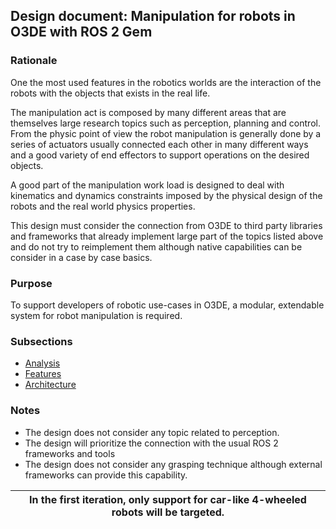 ## Design document: Manipulation for robots in O3DE with ROS 2 Gem

### Rationale

One the most used features in the robotics worlds are the interaction of the
robots with the objects that exists in the real life.

The manipulation act is composed by many different areas that are themselves
large research topics such as perception, planning and control. From the physic
point of view the robot manipulation is generally done by a series of actuators
usually connected each other in many different ways and a good variety of end
effectors to support operations on the desired objects.

A good part of the manipulation work load is designed to deal with kinematics
and dynamics constraints imposed by the physical design of the robots and the
real world physics properties.

This design must consider the connection from O3DE to third party libraries and
frameworks that already implement large part of the topics listed above and do
not try to reimplement them although native capabilities can be consider in a
case by case basics.

### Purpose

To support developers of robotic use-cases in O3DE, a modular, extendable system for robot manipulation
is required.

### Subsections

 - [Analysis](analysis.md)
 - [Features](features.md)
 - [Architecture](architecture.md)

### Notes

 * The design does not consider any topic related to perception.
 * The design will prioritize the connection with the usual ROS 2 frameworks and tools
 * The design does not consider any grasping technique although external frameworks can provide this
   capability.

| In the first iteration, only support for car-like 4-wheeled robots will be targeted. |
|--------------------------------------------------------------------------------------|

